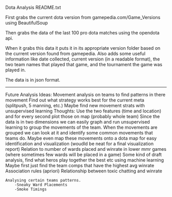 Dota Analysis README.txt

First grabs the current dota version from gamepedia.com/Game_Versions using BeautifulSoup

Then grabs the data of the last 100 pro dota matches using the opendota api.

When it grabs this data it puts it in its appropriate version folder based on the current version found from gamepedia. Also adds some useful information like date collected, current version (in a readable format), the two team names that played that game, and the tournament the game was played in.

The data is in json format.

*********************************************

Future Analysis Ideas:
	Movement analysis on teams to find patterns in there movement
		Find out what strategy works best for the current meta (splitpush, 5 manning, etc.)
		Maybe find new movement strats with unsupervised learning
			Thoughts:
				Use the two features (time and location) and for every second plot those on map (probably whole team)
				Since the data is in two dimensions we can easily graph and run unsupervised learning to group the movements of the team.
				When the movements are grouped we can look at it and identify some common movements that teams do.
					Maybe even map these movements onto a dota map for easy identification and visualization (woudld be neat for a final visualization report)
	Relation to number of wards placed and winrate in lower mmr games (where sometimes few wards will be placed in a game)
	Some kind of draft analysis, find what heros play together the best etc using machine learning
		Maybe first just find the team comps that have the highest avg winrate
		Association rules (apriori)
	Relationship between toxic chatting and winrate

	Analysing certain teams patterns.
		-Sneaky Ward Placements 
		-Smoke Timings